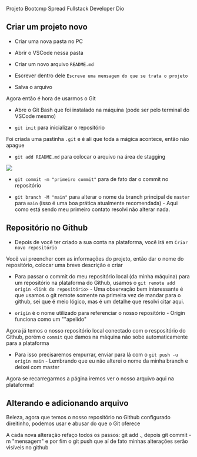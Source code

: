Projeto Bootcmp Spread Fullstack Developer Dio

## Criar um projeto novo

* Criar uma nova pasta no PC 

* Abrir o VSCode nessa pasta

* Criar um novo arquivo `README.md`

* Escrever dentro dele `Escreve uma mensagem do que se trata o projeto`

* Salva o arquivo

Agora então é hora de usarmos o Git

* Abre o Git Bash que foi instalado na máquina (pode ser pelo terminal do VSCode mesmo)

* `git init` para inicializar o repositório

Foi criada uma pastinha `.git` e é ali que toda a mágica acontece, então não apague

* `git add README.md` para colocar o arquivo na área de stagging 

<img src="https://i1.wp.com/www.markus-gattol.name/misc/mm/si/content/git_git_add.png">

* `git commit -m "primeiro commit"` para de fato dar o commit no repositório

* `git branch -M "main"` para alterar o nome da branch principal de `master` para `main` (isso é uma boa prática atualmente recomendada) - Aqui como está sendo meu primeiro contato resolvi não alterar nada.

## Repositório no Github

* Depois de você ter criado a sua conta na plataforma, você irá em `Criar novo repositório`

Você vai preencher com as informações do projeto, então dar o nome do repositório, colocar uma breve descrição e criar

* Para passar o commit do meu repositório local (da minha máquina) para um repositório na plataforma do Github, usamos o `git remote add origin <link do repositório>` - Uma observação bem interessante é que usamos o git remote somente na primeira vez de mandar para o github, sei que é meio lógico, mas é um detalhe que resolvi citar aqui.

* `origin` é o nome utilizado para referenciar o nosso repositório - Origin funciona como um ""apelido"

Agora já temos o nosso repositório local conectado com o respositório do Github, porém o `commit` que damos na máquina não sobe automaticamente para a plataforma

* Para isso precisaremos empurrar, enviar para lá com o `git push -u origin main` - Lembrando que eu não alterei o nome da minha branch e deixei com master

Agora se recarregarmos a página iremos ver o nosso arquivo aqui na plataforma!

## Alterando e adicionando arquivo

Beleza, agora que temos o nosso repositório no Github configurado direitinho, podemos usar e abusar do que o Git oferece

A cada nova alteração refaço todos os passos: git add ., depois git commit -m "mensagem" e por fim o git push que aí de fato minhas alterações serão visíveis no github
